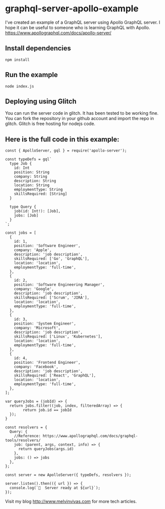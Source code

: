 # graphql-server-apollo-example

I've created an example of a GraphQL server using Apollo GraphQL server. I hope it can be useful to someone who is learning GraphQL with Apollo.
https://www.apollographql.com/docs/apollo-server/

## Install dependencies
```
npm install
```

## Run the example
```
node index.js
```

## Deploying using Glitch
You can run the server code in glitch. It has been tested to be working fine. You can fork the repository in your github account and import the repo in glitch. Glitch is free hosting for nodejs code.


## Here is the full code in this example:
```
const { ApolloServer, gql } = require('apollo-server');

const typeDefs = gql`
  type Job {
    id: Int
    position: String
    company: String
    description: String
    location: String
    employmentType: String
    skillsRequired: [String]
  }

  type Query {
    job(id: Int!): [Job],
    jobs: [Job]
  }
`;

const jobs = [
  {
    id: 1,
    position: 'Software Engineer',
    company: 'Apple',
    description: 'job description',
    skillsRequired: ['Go', 'GraphQL'],
    location: 'location',
    employmentType: 'full-time',
  },
  {
    id: 2,
    position: 'Software Engineering Manager',
    company: 'Google',
    description: 'job description',
    skillsRequired: ['Scrum', 'JIRA'],
    location: 'location',
    employmentType: 'full-time',
  },
  {
    id: 3,
    position: 'System Engineer',
    company: 'Microsoft',
    description: 'job description',
    skillsRequired: ['Linux', 'Kubernetes'],
    location: 'location',
    employmentType: 'full-time',
  },
  {
    id: 4,
    position: 'Frontend Engineer',
    company: 'Facebook',
    description: 'job description',
    skillsRequired: ['React', 'GraphQL'],
    location: 'location',
    employmentType: 'full-time',
  },
];

var queryJobs = (jobId) => {
  return jobs.filter((job, index, filteredArray) => {
        return job.id == jobId
  });
}

const resolvers = {
  Query: {    
    //Reference: https://www.apollographql.com/docs/graphql-tools/resolvers/
    job: (parent, args, context, info) => {
      return queryJobs(args.id) 
    },
    jobs: () => jobs
  },
};

const server = new ApolloServer({ typeDefs, resolvers });

server.listen().then(({ url }) => {
  console.log(`🚀  Server ready at ${url}`);
});
```

Visit my blog http://www.melvinvivas.com for more tech articles.




